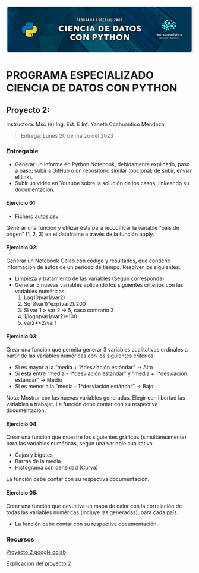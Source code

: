![Header](../Img/pyds.png)

# PROGRAMA ESPECIALIZADO CIENCIA DE DATOS CON PYTHON

## Proyecto 2:

Instructora: Msc (e) Ing. Est. E Inf. Yaneth Ccahuantico Mendoza

> Entrega: Lunes 20 de marzo del 2023

### Entregable

- Generar un informe en Python Notebook, debidamente explicado, paso a paso; subir a GitHub o un repositorio similar (opcional; de subir, enviar el link).
- Subir un video en Youtube sobre la solución de los casos; linkeando su documentación.

#### Ejercicio 01:

- Fichero autos.csv

Generar una función y utilizar esta para recodificar la variable “país de origen” (1, 2, 3) en el dataframe a través de la función apply.

#### Ejercicio 02:

Generar un Notebook Colab con código y resultados, que contiene información de autos de un periodo de tiempo. Resolver los siguientes:

- Limpieza y tratamiento de las variables (Según corresponda)
- Generar 5 nuevas variables aplicando los siguientes criterios con las variables numéricas:
  1. Log10(var1/var2)
  2. Sqrt(var1)\*exp(var2)/200
  3. Si var 1 > var 2 → 5, caso contrario 3
  4. 1/logn(var1/var2)\*100
  5. var2\*\*2/var1

#### Ejercicio 03:

Crear una función que permita generar 3 variables cualitativas ordinales a partir de las variables numéricas con los siguientes criterios:

- Si es mayor a la “media + 1\*desviación estándar” → Alto
- Si está entre “media - 1\*desviación estándar” y “media + 1\*desviación estándar” → Medio
- Si es menor a la “media - 1\*desviación estándar” → Bajo

Nota: Mostrar con las nuevas variables generadas.
Elegir con libertad las variables a trabajar.
La función debe contar con su respectiva documentación.

#### Ejercicio 04:

Crear una función que muestre los siguientes gráficos (simultáneamente) para las variables numéricas, según una variable cualitativa:

- Cajas y bigotes
- Barras de la media
- Histograma con densidad (Curva)

La función debe contar con su respectiva documentación.

#### Ejercicio 05:

Crear una función que devuelva un mapa de calor con la correlación de todas las variables numéricas (incluye las generadas), para cada país.

- La función debe contar con su respectiva documentación.

### Recursos

<a href="https://colab.research.google.com/drive/1ijKcWTk57wQmucf8IW9dpIvQksO6fIAN?usp=sharing">Proyecto 2 google colab</a>

<a href="https://youtu.be/2S9CbKRftC0">Explicación del proyecto 2</a>
